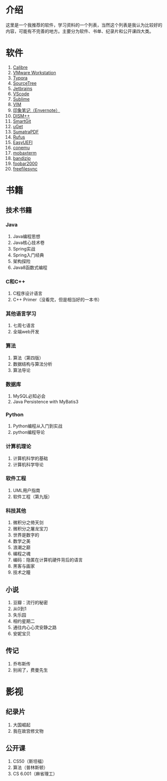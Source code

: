 # 介绍

这里是一个我推荐的软件，学习资料的一个列表，当然这个列表是我认为比较好的内容，可能有不完善的地方。主要分为软件、书单、纪录片和公开课四大类。

# 软件

1. [Calibre](http://calibre-ebook.com/)
2. [VMware Workstation](http://www.vmware.com/products/workstation.html)
3. [Typora](http://www.typora.io/)
4. [SourceTree](https://www.sourcetreeapp.com/)
5. [Jetbrains](https://www.jetbrains.com/)
6. [VScode](https://code.visualstudio.com/)
7. [Sublime](https://www.sublimetext.com/)
8. [VIM](http://www.vim.org/)
9. [印象笔记（Envernote）](https://www.yinxiang.com/)
10. [DISM++](https://www.chuyu.me/zh-Hans/index.html)
21. [SmartGit](http://www.syntevo.com/smartgit/)
12. [uGet](http://ugetdm.com/)
13. [SumatraPDF](http://www.sumatrapdfreader.org/)
14. [Rufus](http://rufus.akeo.ie/)
15. [EasyUEFI](http://rufus.akeo.ie/)
16. [conemu](https://conemu.github.io/ )
17. [mobaxterm](https://mobaxterm.mobatek.net)
18. [bandizip](https://www.bandisoft.com/bandizip/)
19. [foobar2000](https://www.foobar2000.org/)
20. [freefilesync](https://www.freefilesync.org/)

# 书籍

## 技术书籍

### Java

1. Java编程思想
2. Java核心技术卷
3. Spring实战
4. Spring入门经典
5. 架构探险
6. Java8函数式编程

### C和C++

1. C程序设计语言
2. C++ Primer（没看完，但是相当好的一本书）

### 其他语言学习
1. 七周七语言
2. 全端web开发

### 算法

1. 算法（第四版）
2. 数据结构与算法分析
3. 算法导论

### 数据库

1. MySQL必知必会
2. Java Persistence with MyBatis3

### Python

1. Python编程从入门到实战
2. python编程导论

### 计算机理论

1. 计算机科学的基础
2. 计算机科学导论

### 软件工程

1. UML用户指南
2. 软件工程（第九版）

### 科技其他

1. 微积分之倚天剑
2. 微积分之屠龙宝刀
3. 世界是数字的
4. 数学之美
5. 浪潮之巅
6. 编程之魂
7. 编码：隐匿在计算机硬件背后的语言
8. 黑客与画家
9. 技术之瞳

## 小说

1. 豆瓣：流行的秘密
2. 从0到1
3. 失乐园
4. 相约星期二
5. 通往内心心灵安静之路
6. 安妮宝贝

## 传记

1. 乔布斯传
2. 别闹了，费曼先生

# 影视

## 纪录片

1. 大国崛起
2. 我在故宫修文物

## 公开课

1. CS50（斯坦福）
2. 算法（普林斯顿）
2. CS 6.001（麻省理工）

